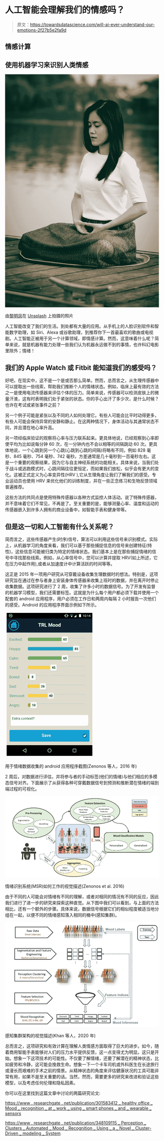 # 人工智能会理解我们的情感吗？

> 原文：<https://towardsdatascience.com/will-ai-ever-understand-our-emotions-2f27b5e2fa9d>

## 情感计算

## 使用机器学习来识别人类情感

![](img/c67cb47bf577466f7089d774065e8294.png)

由[黎明凤](https://unsplash.com/@leeminfu?utm_source=unsplash&utm_medium=referral&utm_content=creditCopyText)在 [Unsplash](https://unsplash.com/s/photos/meditation?utm_source=unsplash&utm_medium=referral&utm_content=creditCopyText) 上拍摄的照片

人工智能改变了我们的生活。到处都有大量的应用。从手机上的人脸识别软件和智能数字助理，如 Siri、Alexa 或谷歌助理，到推荐你下一首最喜欢的歌曲或电视剧。人工智能正被用于另一个计算领域，即情感计算。然而，这意味着什么呢？简单来说，就是机器有能力处理一些我们认为机器永远做不到的事情，也许科幻电影里除外；情绪！

## 我们的 Apple Watch 或 Fitbit 能知道我们的感受吗？

好吧，在现实中，这不是一个是或否那么简单。然而，总而言之，从生理传感器中可以提取出一些线索，帮助我们推断个人的情绪状态。例如，临床上最有效的方法之一是使用电流传感器来评估个体的压力。简单来说，传感器可以检测皮肤上的微量汗液，这有时表明我们处于紧张的状态。你的手心出汗了多少次，是什么时候？也许在考试或紧张事件之前？

另一个例子可能是紧张以及不同的人如何处理它。有些人可能会比平时动得更多，有些人可能会保持异常的安静和静止。在这两种情况下，身体活动与其通常状态不同，并且潜在地心率升高。

另一项经临床验证的观察将心率与压力联系起来。更具体地说，已经观察到心率即使平均为比如说每分钟 60 次，在一分钟内也不会以相等的间隔跳动 60 次。更具体地说，一个心跳到另一个心跳(心跳到心跳的间隔)将略有不同，例如 828 毫秒、845 毫秒、754 毫秒、742 毫秒。方差通常是几十毫秒到一百毫秒左右。这是一个重要的观察结果，因为它与自主神经系统的功能相关。具体来说，当我们处于战斗或逃跑模式时，心跳间隔往往更恒定，而如果我们放松，似乎会有更大的变化。这被正式定义为心率变异性(HRV ),它从生理角度让我们了解我们的感受。专业运动员也使用 HRV 来优化他们的训练制度，并在一些正念练习和生物反馈领域普遍推荐。

这些方法的共同点是使用特殊传感器以各种方式监控人体活动。说了特殊传感器，并不意味着它们不常见，不再是了。至关重要的是，能够测量心率、温度和运动的传感器嵌入到许多人拥有的商业设备中，如智能手表和健身带等。

## 但是这一切和人工智能有什么关系呢？

简而言之，这些传感器产生(时序)信号，算法可以利用这些信号来识别模式。实际上，从机器学习的角度来看，我们可以基于那些捕捉信息的信号来创建特征(特性)，这些信息可能被归类为特定的情绪状态。我们基本上是在那些捕捉情绪的信号中寻找那些线索。例如，从心率信号中，您可以计算并提取 HRV(如上所述，它在压力中起作用),或者从加速度计中计算活跃的时间等等。

这正是 2015 年一项用户研究从可穿戴设备收集生理数据时的想法。特别是，这项研究旨在通过在参与者身上安装身体传感器来收集上班时的数据，并在离开时停止收集数据。这项研究进行了 2 周，收集了许多小时的数据信号。为了开发有监督的机器学习模型，我们还需要标签。这就是为什么每个用户都必须下载并使用一个配套的 android 应用程序，用户必须在工作日和两周内每隔 2 小时报告一次他们的感受。Android 的应用程序界面示例如下所示。

![](img/2334e2d4c434d8f18fdcf7cafe407750.png)

用于情绪数据收集的 android 应用程序截图(Zenonos 等人，2016 年)

2 周后，对数据进行评估，并将参与者的手动标签(他们的情绪)与他们相应的多模态信号对齐。下面展示了从获得各种可穿戴数据信号到预测和推断潜在情绪的端到端过程的可视化。

![](img/8a80c9aabb9eb96f507e129fa60b2d75.png)

情绪识别系统(MSR)如何工作的视觉描述(Zenonos et al. 2016)

由于不同的人可能会对情绪有不同的理解，或者对相同的情况有不同的反应，因此我们进行了进一步的研究来探索这种直觉。从下图中我们可以看到，与上面的方法相比，还有一个额外的步骤。具体来说，数据信号根据它们的相似程度被适当地分组在一起，以便不同的情绪感知落入相同的桶中(感知集群)。

![](img/657c84c55868a6500b74b033028a68c6.png)

感知集群架构的视觉描述(Khan 等人，2020 年)

总而言之，这项研究和有效计算在理解人类情感方面取得了巨大的进步。如今，随着商用智能手表能够对人们的压力水平提供反馈，这一点变得尤为明显。这只是开始。想象一下这项技术的可能性。不仅要了解情绪，还要了解潜在的精神状态，比如疲劳和冷静，这可能会挽救生命。想象一下一个卡车司机或外科医生在长途旅行或漫长而艰难的手术之前的情景。从精神状态的角度来评估健康状况的工具可能非常有用，如果不是至关重要的话。当然，然而，需要更多的研究来改进和验证这些模型，以及考虑任何伦理和隐私因素。

你可以在这里找到这篇文章中讨论的两篇研究论文:

[https://www . researchgate . net/publication/301583412 _ healthy office _ Mood _ recognition _ at _ work _ using _ smart phones _ and _ wearable _ sensors](https://www.researchgate.net/publication/301583412_HealthyOffice_Mood_recognition_at_work_using_smartphones_and_wearable_sensors)

[https://www . researchgate . net/publication/348109115 _ Perception _ Clusters _ Automated _ Mood _ Recognition _ Using _ a _ Novel _ Cluster-Driven _ modeling _ System](https://www.researchgate.net/publication/348109115_Perception_Clusters_Automated_Mood_Recognition_Using_a_Novel_Cluster-Driven_Modelling_System)